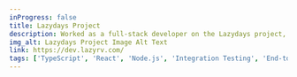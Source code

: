 ```yaml
---
inProgress: false
title: Lazydays Project
description: Worked as a full-stack developer on the Lazydays project, an engaging platform for RV enthusiasts. Implemented features to enhance user experience and ensure seamless functionality. Lazydays offers RV, motorhome, and travel trailer sales & service. Expand your horizons at one of our 25 locations.
img_alt: Lazydays Project Image Alt Text
link: https://dev.lazyrv.com/
tags: ['TypeScript', 'React', 'Node.js', 'Integration Testing', 'End-to-End Testing']
---
```

